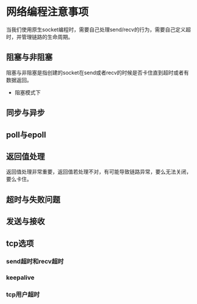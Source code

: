 # 网络编程注意事项

当我们使用原生socket编程时，需要自己处理send/recv的行为，需要自己定义超时，并管理链路的生命周期。

## 阻塞与非阻塞

阻塞与非阻塞是指创建的socket在send或者recv的时候是否卡住直到超时或者有数据返回。

- 阻塞模式下

## 同步与异步

## poll与epoll

## 返回值处理

返回值处理非常重要，返回值若处理不对，有可能导致链路异常，要么无法关闭，要么卡住。

## 超时与失败问题

## 发送与接收

## tcp选项

### send超时和recv超时

### keepalive

### tcp用户超时